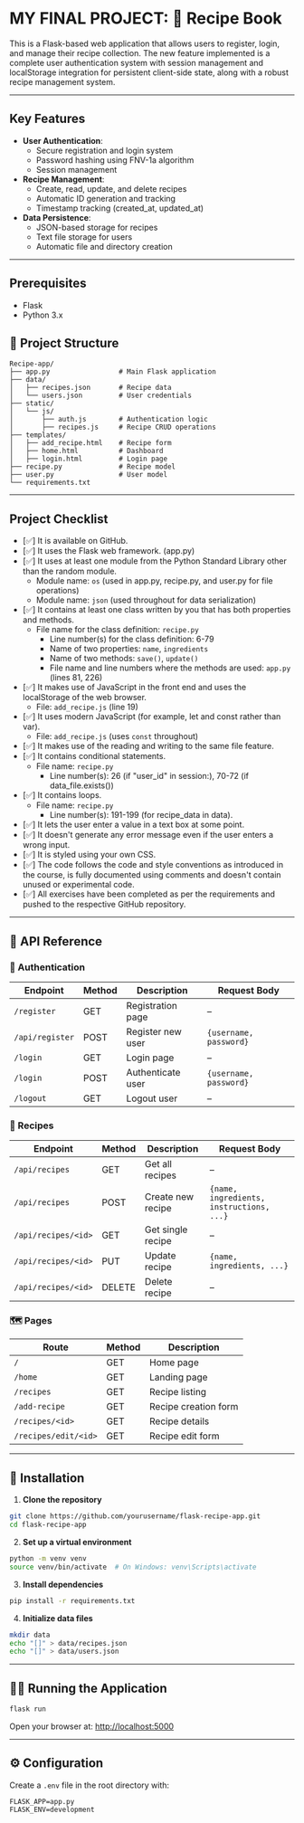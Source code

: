 # MY FINAL PROJECT: 🥘 Recipe Book

This is a Flask-based web application that allows users to register, login, and manage their recipe collection. The new feature implemented is a complete user authentication system with session management and localStorage integration for persistent client-side state, along with a robust recipe management system.

---
## Key Features

- **User Authentication**:
  - Secure registration and login system
  - Password hashing using FNV-1a algorithm
  - Session management
- **Recipe Management**:
  - Create, read, update, and delete recipes
  - Automatic ID generation and tracking
  - Timestamp tracking (created_at, updated_at)
- **Data Persistence**:
  - JSON-based storage for recipes
  - Text file storage for users
  - Automatic file and directory creation

---
## Prerequisites

- Flask
- Python 3.x

## 📁 Project Structure

```
Recipe-app/
├── app.py                 # Main Flask application
├── data/
│   ├── recipes.json       # Recipe data
│   └── users.json         # User credentials
├── static/
│   └── js/
│       ├── auth.js        # Authentication logic
│       ├── recipes.js     # Recipe CRUD operations
├── templates/
│   ├── add_recipe.html    # Recipe form
│   ├── home.html          # Dashboard
│   ├── login.html         # Login page
├── recipe.py              # Recipe model
├── user.py                # User model
└── requirements.txt
```

---

## Project Checklist

- [✅] It is available on GitHub.
- [✅] It uses the Flask web framework. (app.py)
- [✅] It uses at least one module from the Python Standard Library other than the random module.
  - Module name: `os` (used in app.py, recipe.py, and user.py for file operations)
  - Module name: `json` (used throughout for data serialization)
- [✅] It contains at least one class written by you that has both properties and methods.
  - File name for the class definition: `recipe.py`
    - Line number(s) for the class definition: 6-79
    - Name of two properties: `name`, `ingredients`
    - Name of two methods: `save()`, `update()`
    - File name and line numbers where the methods are used: `app.py` (lines 81, 226)
- [✅] It makes use of JavaScript in the front end and uses the localStorage of the web browser.
  - File: `add_recipe.js` (line 19)
- [✅] It uses modern JavaScript (for example, let and const rather than var).
  - File: `add_recipe.js` (uses `const` throughout)
- [✅] It makes use of the reading and writing to the same file feature.
- [✅] It contains conditional statements.
  - File name: `recipe.py`
    - Line number(s): 26 (if "user_id" in session:), 70-72 (if data_file.exists())
- [✅] It contains loops.
  - File name: `recipe.py`
    - Line number(s): 191-199 (for recipe_data in data).
- [✅] It lets the user enter a value in a text box at some point.
- [✅] It doesn't generate any error message even if the user enters a wrong input.
- [✅] It is styled using your own CSS.
- [✅] The code follows the code and style conventions as introduced in the course, is fully documented using comments and doesn't contain unused or experimental code.
- [✅] All exercises have been completed as per the requirements and pushed to the respective GitHub repository.

---

## 📡 API Reference

### 🔐 Authentication

| Endpoint       | Method | Description              | Request Body              |
|----------------|--------|--------------------------|---------------------------|
| `/register`    | GET    | Registration page         | –                         |
| `/api/register`| POST   | Register new user         | `{username, password}`    |
| `/login`       | GET    | Login page                | –                         |
| `/login`       | POST   | Authenticate user         | `{username, password}`    |
| `/logout`      | GET    | Logout user               | –                         |

### 📖 Recipes

| Endpoint               | Method | Description                 | Request Body                              |
|------------------------|--------|-----------------------------|-------------------------------------------|
| `/api/recipes`         | GET    | Get all recipes             | –                                         |
| `/api/recipes`         | POST   | Create new recipe           | `{name, ingredients, instructions, ...}`  |
| `/api/recipes/<id>`    | GET    | Get single recipe           | –                                         |
| `/api/recipes/<id>`    | PUT    | Update recipe               | `{name, ingredients, ...}`                |
| `/api/recipes/<id>`    | DELETE | Delete recipe               | –                                         |

### 🗺️ Pages

| Route               | Method | Description               |
|---------------------|--------|---------------------------|
| `/`                 | GET    | Home page                 |
| `/home`             | GET    | Landing page              |
| `/recipes`          | GET    | Recipe listing            |
| `/add-recipe`       | GET    | Recipe creation form      |
| `/recipes/<id>`     | GET    | Recipe details            |
| `/recipes/edit/<id>`| GET    | Recipe edit form          |

---

## 🚀 Installation

1. **Clone the repository**  
```bash
git clone https://github.com/yourusername/flask-recipe-app.git  
cd flask-recipe-app
```

2. **Set up a virtual environment**  
```bash
python -m venv venv  
source venv/bin/activate  # On Windows: venv\Scripts\activate
```

3. **Install dependencies**  
```bash
pip install -r requirements.txt
```

4. **Initialize data files**  
```bash
mkdir data  
echo "[]" > data/recipes.json  
echo "[]" > data/users.json
```

---

## 🧑‍🍳 Running the Application

```bash
flask run
```

Open your browser at: [http://localhost:5000](http://localhost:5000)

---

## ⚙️ Configuration

Create a `.env` file in the root directory with:

```
FLASK_APP=app.py  
FLASK_ENV=development
```